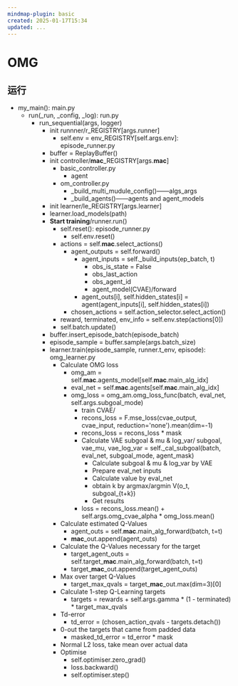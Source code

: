 ```yaml
---
mindmap-plugin: basic
created: 2025-01-17T15:34
updated: ...
---
```


# OMG

## 运行
- my_main(): main.py
    - run(_run, _config, _log): run.py
        - run_sequential(args, logger)
            - init runnner/r_REGISTRY[args.runner]
                - self.env = env_REGISTRY[self.args.env]: episode_runner.py
            - buffer = ReplayBuffer()
            - init controller/**mac**_REGISTRY[args.**mac**]
                - basic_controller.py
                    - agent
                - om_controller.py
                    - _build_multi_mudule_config()——algs_args
                    - _build_agents()——agents and agent_models
            - init learner/le_REGISTRY[args.learner]
            - learner.load_models(path)
            - **Start training**/runner.run()
                - self.reset(): episode_runner.py
                    - self.env.reset()
                - actions = self.**mac**.select_actions()
                    - agent_outputs = self.forward()
                        - agent_inputs = self._build_inputs(ep_batch, t)
                            - obs_is_state = False
                            - obs_last_action
                            - obs_agent_id
                            - agent_model(CVAE)/forward
                        - agent_outs[i], self.hidden_states[i] = agent(agent_inputs[i], self.hidden_states[i])
                    - chosen_actions = self.action_selector.select_action()
                - reward, terminated, env_info = self.env.step(actions[0])
                - self.batch.update()
            - buffer.insert_episode_batch(episode_batch)
            - episode_sample = buffer.sample(args.batch_size)
            - learner.train(episode_sample, runner.t_env, episode): omg_learner.py
                - Calculate OMG loss
                    - omg_am = self.**mac**.agents_model[self.**mac**.main_alg_idx]
                    - eval_net = self.**mac**.agents[self.**mac**.main_alg_idx]
                    - omg_loss = omg_am.omg_loss_func(batch, eval_net, self.args.subgoal_mode)
                        - train CVAE/
                        - recons_loss = F.mse_loss(cvae_output, cvae_input, reduction='none').mean(dim=-1)
                        - recons_loss = recons_loss * mask
                        - Calculate VAE subgoal & mu & log_var/        subgoal, vae_mu, vae_log_var = self._cal_subgoal(batch, eval_net, subgoal_mode, agent_mask)
                            - Calculate subgoal & mu & log_var by VAE
                            - Prepare eval_net inputs
                            - Calculate value by eval_net
                            - obtain k by argmax/argmin V(o_t, subgoal_{t+k})
                            - Get results
                        - loss = recons_loss.mean() + self.args.omg_cvae_alpha * omg_loss.mean()
                - Calculate estimated Q-Values
                    - agent_outs = self.**mac**.main_alg_forward(batch, t=t)
                    - **mac**_out.append(agent_outs)
                - Calculate the Q-Values necessary for the target
                    - target_agent_outs = self.target_**mac**.main_alg_forward(batch, t=t)
                    - target_**mac**_out.append(target_agent_outs)
                - Max over target Q-Values
                    - target_max_qvals = target_**mac**_out.max(dim=3)[0]
                - Calculate 1-step Q-Learning targets
                    - targets = rewards + self.args.gamma * (1 - terminated) * target_max_qvals
                - Td-error
                    - td_error = (chosen_action_qvals - targets.detach())
                - 0-out the targets that came from padded data
                    - masked_td_error = td_error * mask
                - Normal L2 loss, take mean over actual data
                - Optimise
                    - self.optimiser.zero_grad()
                    - loss.backward()
                    - self.optimiser.step()